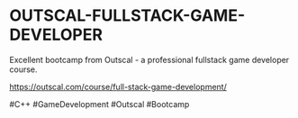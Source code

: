 # OUTSCAL-FULLSTACK-GAME-DEVELOPER
Excellent bootcamp from Outscal -  a professional fullstack game developer course.

https://outscal.com/course/full-stack-game-development/

#C++ #GameDevelopment #Outscal #Bootcamp
